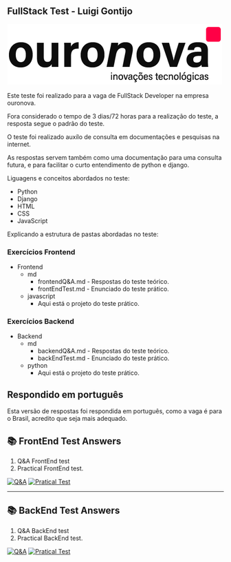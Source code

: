 ## FullStack Test - Luigi Gontijo

[![ouronova](img/image.png)](https://ouronova.com/empresa/)

Este teste foi realizado para a vaga de FullStack Developer na empresa ouronova. 

Fora considerado o tempo de 3 dias/72 horas para a realização do teste, a resposta segue o padrão do teste.

O teste foi realizado auxílo de consulta em documentações e pesquisas na internet.

As respostas servem também como uma documentação para uma consulta futura, e para facilitar o curto entendimento de python e django.

Liguagens e conceitos abordados no teste:

- Python
- Django
- HTML
- CSS
- JavaScript

Explicando a estrutura de pastas abordadas no teste:
  
### Exercícios Frontend

- Frontend
  - md
    - frontendQ&A.md - Respostas do teste teórico.
    - frontEndTest.md - Enunciado do teste prático.
  - javascript
    - Aqui está o projeto do teste prático.

### Exercícios Backend

- Backend
  - md
    - backendQ&A.md - Respostas do teste teórico.
    - backEndTest.md - Enunciado do teste prático.
  - python
    - Aqui está o projeto do teste prático.


## Respondido em português

Esta versão de respostas foi respondida em português, como a vaga é para o Brasil, acredito que seja mais adequado.

## 📚 FrontEnd Test Answers

1. Q&A FrontEnd test
2. Practical FrontEnd test.

[![Q&A](https://img.shields.io/badge/Q&A%20-%23323330.svg?&style=for-the-badge&logo=perfil&logoColor=black&color=FFB800)](frontend/md/frontendQ&A.md)
[![Pratical Test](https://img.shields.io/badge/Pratical_Test%20-%23323330.svg?&style=for-the-badge&logo=repositório&logoColor=black&color=8000FF)](frontend/md/frontEndTest.md)

---

## 📚 BackEnd Test Answers

1. Q&A BackEnd test
2. Practical BackEnd test.

[![Q&A](https://img.shields.io/badge/Q&A%20-%23323330.svg?&style=for-the-badge&logo=perfil&logoColor=black&color=FFB800)](backend/md/backendQ&A.md)
[![Pratical Test](https://img.shields.io/badge/Pratical_Test%20-%23323330.svg?&style=for-the-badge&logo=repositório&logoColor=black&color=8000FF)](backend/md/backEndTest.md)
